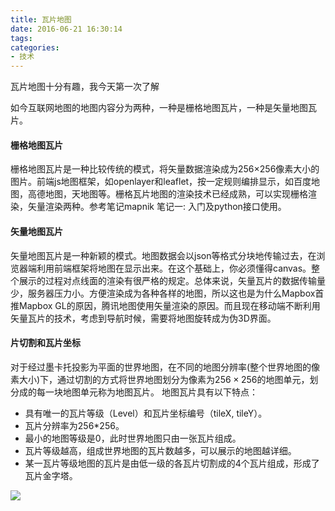 ```yaml
---
title: 瓦片地图
date: 2016-06-21 16:30:14
tags:
categories:
- 技术
---
```


瓦片地图十分有趣，我今天第一次了解

如今互联网地图的地图内容分为两种，一种是栅格地图瓦片，一种是矢量地图瓦片。

#### 栅格地图瓦片

栅格地图瓦片是一种比较传统的模式，将矢量数据渲染成为256×256像素大小的图片。前端js地图框架，如openlayer和leaflet，按一定规则编排显示，如百度地图，高德地图，天地图等。栅格瓦片地图的渲染技术已经成熟，可以实现栅格渲染，矢量渲染两种。参考笔记mapnik 笔记一: 入门及python接口使用。

#### 矢量地图瓦片

矢量地图瓦片是一种新颖的模式。地图数据会以json等格式分块地传输过去，在浏览器端利用前端框架将地图在显示出来。在这个基础上，你必须懂得canvas。整个展示的过程对点线面的渲染有很严格的规定。总体来说，矢量瓦片的数据传输量少，服务器压力小。方便渲染成为各种各样的地图，所以这也是为什么Mapbox首推Mapbox GL的原因，腾讯地图使用矢量渲染的原因。而且现在移动端不断利用矢量瓦片的技术，考虑到导航时候，需要将地图旋转成为伪3D界面。

#### 片切割和瓦片坐标

对于经过墨卡托投影为平面的世界地图，在不同的地图分辨率(整个世界地图的像素大小)下，通过切割的方式将世界地图划分为像素为$256\times256$的地图单元，划分成的每一块地图单元称为地图瓦片。
地图瓦片具有以下特点：

* 具有唯一的瓦片等级（Level）和瓦片坐标编号（tileX, tileY）。
* 瓦片分辨率为256*256。
* 最小的地图等级是0，此时世界地图只由一张瓦片组成。
* 瓦片等级越高，组成世界地图的瓦片数越多，可以展示的地图越详细。
* 某一瓦片等级地图的瓦片是由低一级的各瓦片切割成的4个瓦片组成，形成了瓦片金字塔。

![](http://ww1.sinaimg.cn/large/72f96cbagw1f55if5aki0j208n076mxe)

